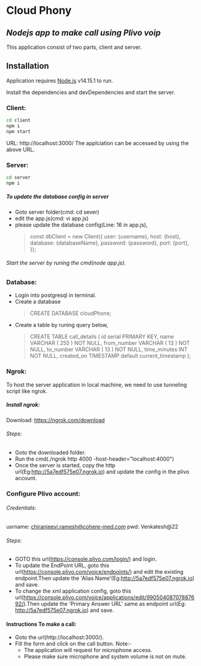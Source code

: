 # Cloud Phony
## _Nodejs app to make call using Plivo voip_

This application consist of two parts, client and server.

## Installation

Application requires [Node.js](https://nodejs.org/) v14.15.1 to run.

Install the dependencies and devDependencies and start the server.

### Client:

```sh
cd client
npm i
npm start
```
 URL: http://localhost:3000/
  The applciation can be accessed by using the above URL.

### Server:

```sh
cd server
npm i
```
##### To update the database config in server
- Goto server folder(cmd: cd sever)
- edit the app.js(cmd: vi app.js)
- please update the database config(Line: 16 in app.js),
    > const dbClient = new Client({
    > user: {username},
    >  host: {host},
    >  database: {databaseName},
    >  password: {password},
    >  port: {port},
    > });


###### Start the server by runing the cmd(node app.js).

### Database:
- Login into postgresql in terminal.
- Create a database
  > CREATE DATABASE cloudPhone;
- Create a table by runing query below,
  > CREATE TABLE call_details (
  >	id serial PRIMARY KEY,
  >	name VARCHAR ( 255 ) NOT NULL,
  >	from_number VARCHAR ( 13 ) NOT NULL,
  >	to_number VARCHAR ( 13 ) NOT NULL,
  > time_minutes INT NOT NULL,
  >	created_on TIMESTAMP default current_timestamp
  > );

### Ngrok:
To host the server application in local machine, we need to use tunneling script like ngrok.

##### Install ngrok:
Download: https://ngrok.com/download
###### Steps:
  - Goto the downloaded folder.
  - Run the cmd(./ngrok http 4000 -host-header="localhost:4000")
  - Once the server is started, copy the http url(Eg:http://5a7edf575e07.ngrok.io) and update the config in the plivo account.

### Configure Plivo account:
###### Credentials:
  usrname: chiranjeevi.ramesh@cohere-med.com
  pwd: Venkatesh@22
  
###### Steps:
  - GOTO this url(https://console.plivo.com/login/) and login.
  - To update the EndPoint URL, goto this url(https://console.plivo.com/voice/endpoints/) and edit the existing endpoint.Then update the 'Alias Name'(Eg:http://5a7edf575e07.ngrok.io) and save.
  - To change the xml application config, goto this url(https://console.plivo.com/voice/applications/edit/99050408707887692/).Then update the 'Primary Answer URL' same as endpoint url(Eg: http://5a7edf575e07.ngrok.io) and save.

#### Instructions To make a call:
- Goto the url(http://localhost:3000/).
- Fill the form and click on the call button.
Note:-
    - The application will request for microphone access.
    - Please make sure microphone and system volume is not on mute.
 
